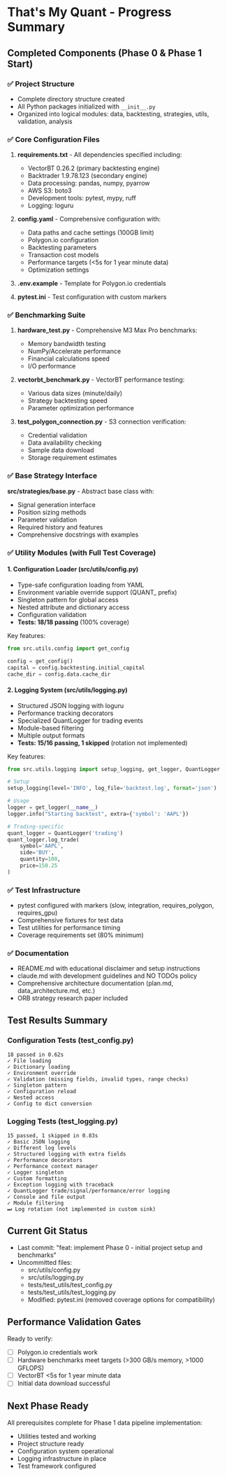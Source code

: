 # That's My Quant - Progress Summary

## Completed Components (Phase 0 & Phase 1 Start)

### ✅ Project Structure
- Complete directory structure created
- All Python packages initialized with `__init__.py`
- Organized into logical modules: data, backtesting, strategies, utils, validation, analysis

### ✅ Core Configuration Files
1. **requirements.txt** - All dependencies specified including:
   - VectorBT 0.26.2 (primary backtesting engine)
   - Backtrader 1.9.78.123 (secondary engine)
   - Data processing: pandas, numpy, pyarrow
   - AWS S3: boto3
   - Development tools: pytest, mypy, ruff
   - Logging: loguru

2. **config.yaml** - Comprehensive configuration with:
   - Data paths and cache settings (100GB limit)
   - Polygon.io configuration
   - Backtesting parameters
   - Transaction cost models
   - Performance targets (<5s for 1 year minute data)
   - Optimization settings

3. **.env.example** - Template for Polygon.io credentials

4. **pytest.ini** - Test configuration with custom markers

### ✅ Benchmarking Suite
1. **hardware_test.py** - Comprehensive M3 Max Pro benchmarks:
   - Memory bandwidth testing
   - NumPy/Accelerate performance
   - Financial calculations speed
   - I/O performance

2. **vectorbt_benchmark.py** - VectorBT performance testing:
   - Various data sizes (minute/daily)
   - Strategy backtesting speed
   - Parameter optimization performance

3. **test_polygon_connection.py** - S3 connection verification:
   - Credential validation
   - Data availability checking
   - Sample data download
   - Storage requirement estimates

### ✅ Base Strategy Interface
**src/strategies/base.py** - Abstract base class with:
- Signal generation interface
- Position sizing methods
- Parameter validation
- Required history and features
- Comprehensive docstrings with examples

### ✅ Utility Modules (with Full Test Coverage)

#### 1. Configuration Loader (src/utils/config.py)
- Type-safe configuration loading from YAML
- Environment variable override support (QUANT_ prefix)
- Singleton pattern for global access
- Nested attribute and dictionary access
- Configuration validation
- **Tests: 18/18 passing** (100% coverage)

Key features:
```python
from src.utils.config import get_config

config = get_config()
capital = config.backtesting.initial_capital
cache_dir = config.data.cache_dir
```

#### 2. Logging System (src/utils/logging.py)
- Structured JSON logging with loguru
- Performance tracking decorators
- Specialized QuantLogger for trading events
- Module-based filtering
- Multiple output formats
- **Tests: 15/16 passing, 1 skipped** (rotation not implemented)

Key features:
```python
from src.utils.logging import setup_logging, get_logger, QuantLogger

# Setup
setup_logging(level='INFO', log_file='backtest.log', format='json')

# Usage
logger = get_logger(__name__)
logger.info("Starting backtest", extra={'symbol': 'AAPL'})

# Trading-specific
quant_logger = QuantLogger('trading')
quant_logger.log_trade(
    symbol='AAPL',
    side='BUY',
    quantity=100,
    price=150.25
)
```

### ✅ Test Infrastructure
- pytest configured with markers (slow, integration, requires_polygon, requires_gpu)
- Comprehensive fixtures for test data
- Test utilities for performance timing
- Coverage requirements set (80% minimum)

### ✅ Documentation
- README.md with educational disclaimer and setup instructions
- claude.md with development guidelines and NO TODOs policy
- Comprehensive architecture documentation (plan.md, data_architecture.md, etc.)
- ORB strategy research paper included

## Test Results Summary

### Configuration Tests (test_config.py)
```
18 passed in 0.62s
✓ File loading
✓ Dictionary loading
✓ Environment override
✓ Validation (missing fields, invalid types, range checks)
✓ Singleton pattern
✓ Configuration reload
✓ Nested access
✓ Config to dict conversion
```

### Logging Tests (test_logging.py)
```
15 passed, 1 skipped in 0.83s
✓ Basic JSON logging
✓ Different log levels
✓ Structured logging with extra fields
✓ Performance decorators
✓ Performance context manager
✓ Logger singleton
✓ Custom formatting
✓ Exception logging with traceback
✓ QuantLogger trade/signal/performance/error logging
✓ Console and file output
✓ Module filtering
⏭ Log rotation (not implemented in custom sink)
```

## Current Git Status
- Last commit: "feat: implement Phase 0 - initial project setup and benchmarks"
- Uncommitted files:
  - src/utils/config.py
  - src/utils/logging.py
  - tests/test_utils/test_config.py
  - tests/test_utils/test_logging.py
  - Modified: pytest.ini (removed coverage options for compatibility)

## Performance Validation Gates
Ready to verify:
- [ ] Polygon.io credentials work
- [ ] Hardware benchmarks meet targets (>300 GB/s memory, >1000 GFLOPS)
- [ ] VectorBT <5s for 1 year minute data
- [ ] Initial data download successful

## Next Phase Ready
All prerequisites complete for Phase 1 data pipeline implementation:
- Utilities tested and working
- Project structure ready
- Configuration system operational
- Logging infrastructure in place
- Test framework configured